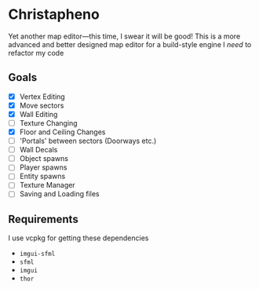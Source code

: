 # Christapheno
Yet another map editor—this time, I swear it will be good!
This is a more advanced and better designed map editor for a build-style engine
I *need* to refactor my code

## Goals
- [x] Vertex Editing
- [x] Move sectors
- [x] Wall Editing
- [ ] Texture Changing
- [x] Floor and Ceiling Changes
- [ ] 'Portals' between sectors (Doorways etc.)
- [ ] Wall Decals
- [ ] Object spawns
- [ ] Player spawns
- [ ] Entity spawns
- [ ] Texture Manager
- [ ] Saving and Loading files

## Requirements

I use vcpkg for getting these dependencies

- `imgui-sfml`
- `sfml`
- `imgui`
- `thor`